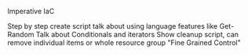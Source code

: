 Imperative IaC

Step by step create script 
talk about using language features like Get-Random
Talk about Conditionals and iterators 
Show cleanup script, can remove individual items or whole resource group
"Fine Grained Control"
